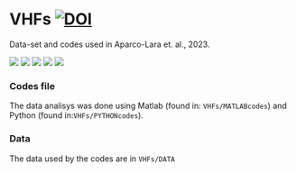 # VHFs [![DOI](https://zenodo.org/badge/638012149.svg)](https://zenodo.org/badge/latestdoi/638012149)
Data-set and codes used in Aparco-Lara et. al., 2023.

![](https://img.shields.io/github/stars/JhonKevin3015/VHFs.svg) ![](https://img.shields.io/github/forks/JhonKevin3015/VHFs.svg) ![](https://img.shields.io/github/tag/JhonKevin3015/VHFs.svg) ![](https://img.shields.io/github/release/JhonKevin3015/VHFs.svg) ![](https://img.shields.io/github/issues/JhonKevin3015/VHFs.svg) 



### Codes file 
The data analisys was done using Matlab (found in: `VHFs/MATLABcodes`) and Python (found in:`VHFs/PYTHONcodes`).
### Data
The data used by the codes are in `VHFs/DATA`
